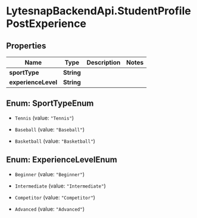 # LytesnapBackendApi.StudentProfilePostExperience

## Properties

Name | Type | Description | Notes
------------ | ------------- | ------------- | -------------
**sportType** | **String** |  | 
**experienceLevel** | **String** |  | 



## Enum: SportTypeEnum


* `Tennis` (value: `"Tennis"`)

* `Baseball` (value: `"Baseball"`)

* `Basketball` (value: `"Basketball"`)





## Enum: ExperienceLevelEnum


* `Beginner` (value: `"Beginner"`)

* `Intermediate` (value: `"Intermediate"`)

* `Competitor` (value: `"Competitor"`)

* `Advanced` (value: `"Advanced"`)




